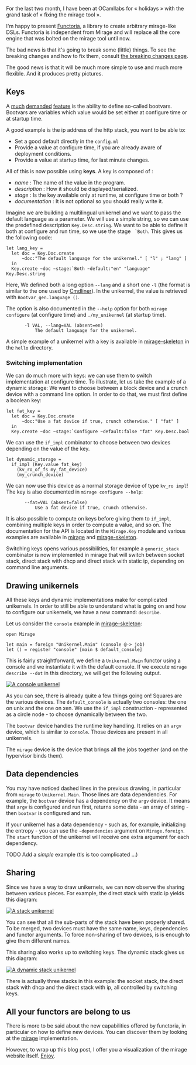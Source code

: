 
For the last two month, I have been at OCamllabs for « holidays » with the grand task
of « fixing the mirage tool ».

I'm happy to present [Functoria](https://github.com/Drup/Functoria), a library to create arbitrary mirage-like DSLs. Functoria is independent from Mirage and will replace all the core engine that was bolted on the mirage tool until now.

The bad news is that it's going to break some (little) things. To see the breaking changes and how to fix them, consult [the breaking changes page](../docs/breaking-changes).

The good news is that it will be much more simple to use and much more flexible.
And it produces pretty pictures.

## Keys

A [much][] [demanded][] [feature][] is the ability to define so-called bootvars.
Bootvars are variables which value would be set either at configure time or at
startup time.

[much]: https://github.com/mirage/mirage/issues/229
[demanded]: https://github.com/mirage/mirage/issues/228
[feature]: https://github.com/mirage/mirage/issues/231


A good example is the ip address of the http stack, you want to be able to:

- Set a good default directly in the `config.ml`
- Provide a value at configure time, if you are already aware of deployment conditions.
- Provide a value at startup time, for last minute changes.

All of this is now possible using **keys**. A key is composed of :
- _name_ : The name of the value in the program.
- _description_ : How it should be displayed/serialized.
- _stage_ : Is the key available only at runtime, at configure time or both ?
- _documentation_ : It is not optional so you should really write it.

Imagine we are building a multilingual unikernel and we want to pass the
default language as a parameter. We will use a simple string, so we can use the
predefined description `Key.Desc.string`. We want to be able to define it both
at configure and run time, so we use the stage `` `Both``. This gives us the following code:

```
let lang_key =
  let doc = Key.Doc.create
      ~doc:"The default language for the unikernel." [ "l" ; "lang" ]
  in
  Key.create ~doc ~stage:`Both ~default:"en" "language" Key.Desc.string
```

Here, We defined both a long option `--lang` and a short one `-l` (the format is similar to the one used by [Cmdliner][cmdliner]).
In the unikernel, the value is retrieved with `Bootvar_gen.language ()`.

The option is also documented in the `--help` option for both `mirage configure` (at configure time) and `./my_unikernel` (at startup time).

```
       -l VAL, --lang=VAL (absent=en)
           The default language for the unikernel.
```

[cmdliner]: http://erratique.ch/software/cmdliner

A simple example of a unikernel with a key is available in [mirage-skeleton][] in the `hello` directory.

### Switching implementation

We can do much more with keys: we can use them to switch implementation at configure time.
To illustrate, let us take the example of a dynamic storage: We want to choose between a block device and a crunch device with a command line option.
In order to do that, we must first define a boolean key:

```
let fat_key =
  let doc = Key.Doc.create
      ~doc:"Use a fat device if true, crunch otherwise." [ "fat" ]
  in
  Key.create ~doc ~stage:`Configure ~default:false "fat" Key.Desc.bool
```

We can use the `if_impl` combinator to choose between two devices depending on the value of the key.

```
let dynamic_storage =
  if_impl (Key.value fat_key)
    (kv_ro_of_fs my_fat_device)
    (my_crunch_device)
```

We can now use this device as a normal storage device of type `kv_ro impl`! The key is also documented in `mirage configure --help`:

```
       --fat=VAL (absent=false)
           Use a fat device if true, crunch otherwise.
```

It is also possible to compute on keys before giving them to `if_impl`, combining multiple keys in order to compute a value, and so on. The documentation for the API is located in the `Mirage.Key` module and various examples are available in [mirage][] and [mirage-skeleton][].

Switching keys opens various possibilities, for example a `generic_stack` combinator is now implemented in mirage that will switch between socket stack, direct stack with dhcp and direct stack with static ip, depending on command line arguments.

## Drawing unikernels

All these keys and dynamic implementations make for complicated unikernels. In order to still be able to understand what is going on and how to configure our unikernels, we have a new command: `describe`.

Let us consider the `console` example in [mirage-skeleton][]:

```
open Mirage

let main = foreign "Unikernel.Main" (console @-> job)
let () = register "console" [main $ default_console]
```

This is fairly straightforward, we define a `Unikernel.Main` functor using a console and we
instantiate it with the default console. If we execute `mirage describe --dot` in this directory, we will get the following output.

[![A console unikernel](../graphics/dot/console.svg "My little unikernel")](../graphics/dot/console.svg)

As you can see, there is already quite a few things going on!
Squares are the various devices.
The `default_console` is actually two consoles: the one on unix and the one on xen. We use the `if_impl` construction - represented as a circle node - to choose dynamically between the two.

The `bootvar` device handles the runtime key handling. It relies on an `argv` device, which is similar to `console`. Those devices are present in all unikernels.

The `mirage` device is the device that brings all the jobs together (and on the hypervisor binds them).

## Data dependencies

You may have noticed dashed lines in the previous drawing, in particular from `mirage` to `Unikernel.Main`. Those lines are data dependencies. For example, the `bootvar` device has a dependency on the `argv` device. It means that `argv` is configured and run first, returns some data - an array of string - then `bootvar` is configured and run.

If your unikernel has a data dependency - such as, for example, initializing the entropy - you can use the `~dependencies` argument on `Mirage.foreign`. The `start` function of the unikernel will receive one extra argument for each dependency.

TODO Add a *simple* example (tls is too complicated ...)

## Sharing

Since we have a way to draw unikernels, we can now observe the sharing between various pieces. For example, the direct stack with static ip yields this diagram:

[![A stack unikernel](../graphics/dot/stack.svg "My stack unikernel")](../graphics/dot/stack.svg)

You can see that all the sub-parts of the stack have been properly shared. To be merged, two devices must have the same name, keys, dependencies and functor arguments.
To force non-sharing of two devices, is is enough to give them different names.

This sharing also works up to switching keys. The dynamic stack gives us this diagram:

[![A dynamic stack unikernel](../graphics/dot/dynamic.svg "My dynamic unikernel")](../graphics/dot/dynamic.svg)

There is actually three stacks in this example: the socket stack, the direct stack with dhcp and the direct stack with ip, all controlled by switching keys.

## All your functors are belong to us

There is more to be said about the new capabilities offered by functoria, in particular on how to define new devices. You can discover them by looking at the [mirage][] implementation.

However, to wrap up this blog post, I offer you a visualization of the mirage website itself. [Enjoy](../graphics/dot/www.svg).


[mirage]: https://github.com/mirage/mirage
[mirage-skeleton]: https://github.com/mirage/mirage-skeleton
